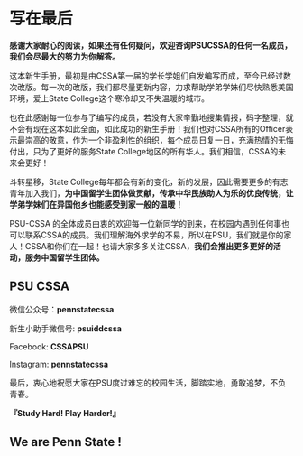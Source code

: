 # 写在最后

**感谢大家耐心的阅读，如果还有任何疑问，欢迎咨询PSUCSSA的任何一名成员，我们会尽最大的努力为你解答。**

这本新生手册，最初是由CSSA第一届的学长学姐们自发编写而成，至今已经过数次改版。每一次的改版，我们都尽量更新内容，力求帮助学弟学妹们尽快熟悉美国环境，爱上State College这个寒冷却又不失温暖的城市。

也在此感谢每一位参与了编写的成员，若没有大家辛勤地搜集情报，码字整理，就不会有现在这本如此全面，如此成功的新生手册！我们也对CSSA所有的Officer表示最崇高的敬意，作为一个非盈利性的组织，每个成员日复一日，充满热情的无悔付出，只为了更好的服务State College地区的所有华人。我们相信，CSSA的未来会更好！

斗转星移，State College每年都会有新的变化，新的发展，因此需要更多的有志青年加入我们，**为中国留学生团体做贡献，传承中华民族助人为乐的优良传统，让学弟学妹们在异国他乡也能感受到家一般的温暖！**

PSU-CSSA 的全体成员由衷的欢迎每一位新同学的到来，在校园内遇到任何事也可以联系CSSA的成员。我们理解海外求学的不易，所以在PSU，我们就是你的家人！CSSA和你们在一起！也请大家多多关注CSSA，**我们会推出更多更好的活动，服务中国留学生团体。**

## PSU CSSA

微信公众号：**pennstatecssa**

新生小助手微信号: **psuiddcssa**

Facebook: **CSSAPSU**

Instagram: **pennstatecssa**

最后，衷心地祝愿大家在PSU度过难忘的校园生活，脚踏实地，勇敢追梦，不负青春。

**『Study Hard! Play Harder!』**

## We are Penn State !

